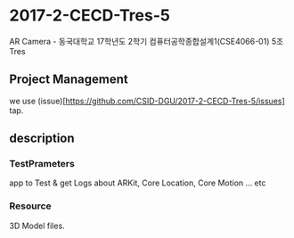 # 2017-2-CECD-Tres-5

AR Camera - 동국대학교 17학년도 2학기 컴퓨터공학종합설계1(CSE4066-01) 5조 Tres


## Project Management

we use (issue)[https://github.com/CSID-DGU/2017-2-CECD-Tres-5/issues] tap.


## description

### TestPrameters

app to Test & get Logs about ARKit, Core Location, Core Motion ... etc

### Resource

3D Model files.
